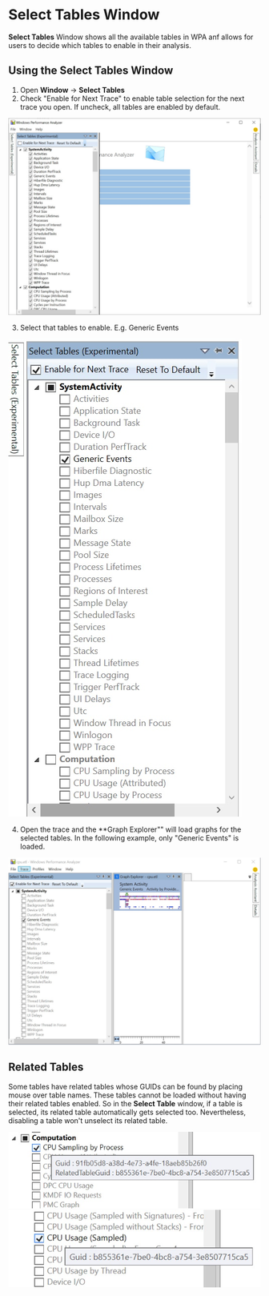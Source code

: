 # Select Tables Window

**Select Tables** Window shows all the available tables in WPA anf allows for users to decide which tables to enable in their analysis.

## Using the **Select Tables** Window
1. Open **Window** -> **Select Tables**
2. Check "Enable for Next Trace" to enable table selection for the next trace you open. If uncheck, all tables are enabled by default. 

<img src="images/wpa-select-table-1.jpg" alt="wpa-select-table-1">

3. Select that tables to enable. E.g. Generic Events

<img src="images/wpa-select-table-2.jpg" alt="wpa-select-table-2">

4. Open the trace and the **Graph Explorer"" will load graphs for the selected tables. In the following example, only "Generic Events" is loaded.

<img src="images/wpa-select-table-3.jpg" alt="wpa-select-table-3">

## Related Tables
Some tables have related tables whose GUIDs can be found by placing mouse over table names. These tables cannot be loaded without having their related tables enabled. So in the **Select Table** window, if a table is selected, its related table automatically gets selected too. Nevertheless, disabling a table won't unselect its related table.

<img src="images/wpa-select-table-4.jpg" alt="wpa-select-table-4"> 
<img src="images/wpa-select-table-5.jpg" alt="wpa-select-table-5"> 
